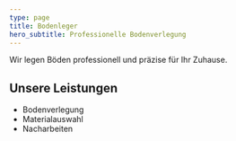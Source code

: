 ```yaml
---
type: page
title: Bodenleger
hero_subtitle: Professionelle Bodenverlegung
---
```


Wir legen Böden professionell und präzise für Ihr Zuhause.

## Unsere Leistungen

- Bodenverlegung
- Materialauswahl
- Nacharbeiten
